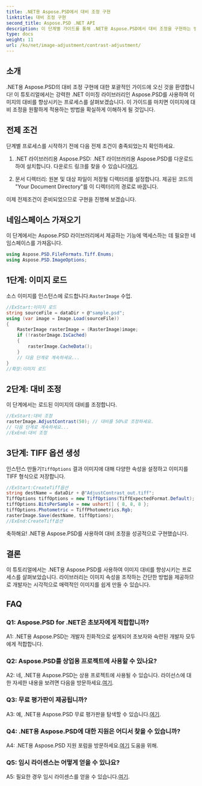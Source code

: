 ```yaml
---
title: .NET용 Aspose.PSD에서 대비 조정 구현
linktitle: 대비 조정 구현
second_title: Aspose.PSD .NET API
description: 이 단계별 가이드를 통해 .NET용 Aspose.PSD에서 대비 조정을 구현하는 방법을 알아보세요.
type: docs
weight: 11
url: /ko/net/image-adjustment/contrast-adjustment/
---
```

## 소개

.NET용 Aspose.PSD의 대비 조정 구현에 대한 포괄적인 가이드에 오신 것을 환영합니다! 이 튜토리얼에서는 강력한 .NET 이미징 라이브러리인 Aspose.PSD를 사용하여 이미지의 대비를 향상시키는 프로세스를 살펴보겠습니다. 이 가이드를 마치면 이미지에 대비 조정을 원활하게 적용하는 방법을 확실하게 이해하게 될 것입니다.

## 전제 조건

단계별 프로세스를 시작하기 전에 다음 전제 조건이 충족되었는지 확인하세요.

1.  .NET 라이브러리용 Aspose.PSD: .NET 라이브러리용 Aspose.PSD를 다운로드하여 설치합니다. 다운로드 링크를 찾을 수 있습니다[여기](https://releases.aspose.com/psd/net/).

2. 문서 디렉터리: 원본 및 대상 파일이 저장될 디렉터리를 설정합니다. 제공된 코드의 "Your Document Directory"를 이 디렉터리의 경로로 바꿉니다.

이제 전제조건이 준비되었으므로 구현을 진행해 보겠습니다.

## 네임스페이스 가져오기

이 단계에서는 Aspose.PSD 라이브러리에서 제공하는 기능에 액세스하는 데 필요한 네임스페이스를 가져옵니다.

```csharp
using Aspose.PSD.FileFormats.Tiff.Enums;
using Aspose.PSD.ImageOptions;
```

## 1단계: 이미지 로드

 소스 이미지를 인스턴스에 로드합니다.`RasterImage` 수업.

```csharp
//ExStart:이미지 로드
string sourceFile = dataDir + @"sample.psd";
using (var image = Image.Load(sourceFile))
{
    RasterImage rasterImage = (RasterImage)image;
    if (!rasterImage.IsCached)
    {
        rasterImage.CacheData();
    }
    // 다음 단계로 계속하세요...
}
//확장:이미지 로드
```

## 2단계: 대비 조정

이 단계에서는 로드된 이미지의 대비를 조정합니다.

```csharp
//ExStart:대비 조정
rasterImage.AdjustContrast(50); // 대비를 50%로 조정하세요.
// 다음 단계로 계속하세요...
//ExEnd:대비 조정
```

## 3단계: TIFF 옵션 생성

 인스턴스 만들기`TiffOptions` 결과 이미지에 대해 다양한 속성을 설정하고 이미지를 TIFF 형식으로 저장합니다.

```csharp
//ExStart:CreateTiff옵션
string destName = dataDir + @"AdjustContrast_out.tiff";
TiffOptions tiffOptions = new TiffOptions(TiffExpectedFormat.Default);
tiffOptions.BitsPerSample = new ushort[] { 8, 8, 8 };
tiffOptions.Photometric = TiffPhotometrics.Rgb;
rasterImage.Save(destName, tiffOptions);
//ExEnd:CreateTiff옵션
```

축하해요! .NET용 Aspose.PSD를 사용하여 대비 조정을 성공적으로 구현했습니다.

## 결론

이 튜토리얼에서는 .NET용 Aspose.PSD를 사용하여 이미지 대비를 향상시키는 프로세스를 살펴보았습니다. 라이브러리는 이미지 속성을 조작하는 간단한 방법을 제공하므로 개발자는 시각적으로 매력적인 이미지를 쉽게 만들 수 있습니다.

## FAQ

### Q1: Aspose.PSD for .NET은 초보자에게 적합합니까?

A1: .NET용 Aspose.PSD는 개발자 친화적으로 설계되어 초보자와 숙련된 개발자 모두에게 적합합니다.

### Q2: Aspose.PSD를 상업용 프로젝트에 사용할 수 있나요?

 A2: 네, .NET용 Aspose.PSD는 상용 프로젝트에 사용될 수 있습니다. 라이선스에 대한 자세한 내용을 보려면 다음을 방문하세요.[여기](https://purchase.aspose.com/buy).

### Q3: 무료 평가판이 제공됩니까?

 A3: 예, .NET용 Aspose.PSD 무료 평가판을 탐색할 수 있습니다.[여기](https://releases.aspose.com/).

### Q4: .NET용 Aspose.PSD에 대한 지원은 어디서 찾을 수 있습니까?

 A4: .NET용 Aspose.PSD 지원 포럼을 방문하세요.[여기](https://forum.aspose.com/c/psd/34) 도움을 위해.

### Q5: 임시 라이센스는 어떻게 얻을 수 있나요?

 A5: 필요한 경우 임시 라이센스를 얻을 수 있습니다.[여기](https://purchase.aspose.com/temporary-license/).